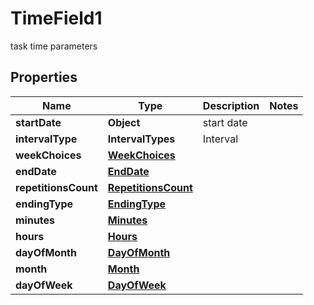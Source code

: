 

# TimeField1

task time parameters

## Properties

| Name | Type | Description | Notes |
|------------ | ------------- | ------------- | -------------|
|**startDate** | **Object** | start date |  |
|**intervalType** | **IntervalTypes** | Interval |  |
|**weekChoices** | [**WeekChoices**](WeekChoices.md) |  |  |
|**endDate** | [**EndDate**](EndDate.md) |  |  |
|**repetitionsCount** | [**RepetitionsCount**](RepetitionsCount.md) |  |  |
|**endingType** | [**EndingType**](EndingType.md) |  |  |
|**minutes** | [**Minutes**](Minutes.md) |  |  |
|**hours** | [**Hours**](Hours.md) |  |  |
|**dayOfMonth** | [**DayOfMonth**](DayOfMonth.md) |  |  |
|**month** | [**Month**](Month.md) |  |  |
|**dayOfWeek** | [**DayOfWeek**](DayOfWeek.md) |  |  |



